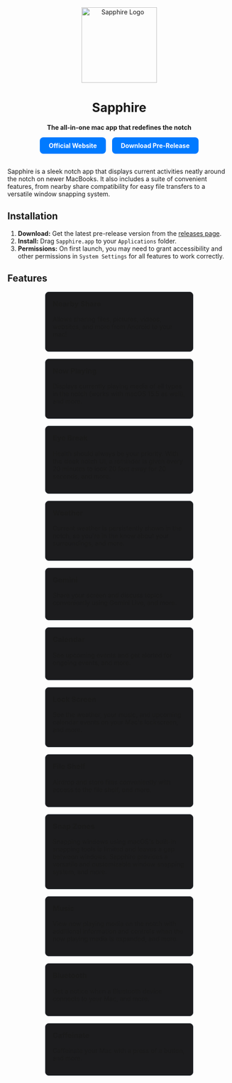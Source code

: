 <div align="center">
  <img width="170" height="170" alt="Sapphire Logo" src="https://github.com/user-attachments/assets/b68ccfe0-2d8e-4eb6-bf23-1296caf6f924" />
  <h1>Sapphire</h1>
  <p><b>The all-in-one mac app that redefines the notch</b></p>
  <a href="https://cshariq.github.io/Sapphire-Website/" style="text-decoration: none; margin-right: 10px;">
    <div style="background-color: #007aff; color: white; padding: 10px 20px; border-radius: 8px; display: inline-block; font-weight: bold;">
      Official Website
    </div>
  </a>
  <a href="https://github.com/cshariq/Sapphire/releases/tag/Release" style="text-decoration: none;">
    <div style="background-color: #007aff; color: white; padding: 10px 20px; border-radius: 8px; display: inline-block; font-weight: bold;">
      Download Pre-Release
    </div>
  </a>
</div>

<br>

Sapphire is a sleek notch app that displays current activities neatly around the notch on newer MacBooks. It also includes a suite of convenient features, from nearby share compatibility for easy file transfers to a versatile window snapping system.

## Installation

1.  **Download:** Get the latest pre-release version from the [releases page](https://github.com/cshariq/Sapphire/releases/tag/Release).
2.  **Install:** Drag `Sapphire.app` to your `Applications` folder.
3.  **Permissions:** On first launch, you may need to grant accessibility and other permissions in `System Settings` for all features to work correctly.

## Features

<div style="display: flex; flex-wrap: wrap; gap: 16px; justify-content: center;">

  <div style="border: 1px solid #30363d; border-radius: 8px; padding: 16px; width: 300px; background-color: #1c1c1e;">
    <h3 style="margin-top: 0;">Nearby Share</h3>
    <p>Allows sharing files, pictures, videos, websites, and more from Android to your mac!</p>
  </div>

  <div style="border: 1px solid #30363d; border-radius: 8px; padding: 16px; width: 300px; background-color: #1c1c1e;">
    <h3 style="margin-top: 0;">Now Playing</h3>
    <p>Displays currently playing media of all types in the notch (works with macOS 15.5 as well), and more.</p>
  </div>

  <div style="border: 1px solid #30363d; border-radius: 8px; padding: 16px; width: 300px; background-color: #1c1c1e;">
    <h3 style="margin-top: 0;">Eye Break</h3>
    <p>Health should always be your priority. With the sleek notch UI, a reminder is given every 20 minutes to look 20 feet away for 20 seconds, and more.</p>
  </div>

  <div style="border: 1px solid #30363d; border-radius: 8px; padding: 16px; width: 300px; background-color: #1c1c1e;">
    <h3 style="margin-top: 0;">Weather</h3>
    <p>Current weather is persistently shown in the notch, so you're in the know about your surroundings, and more.</p>
  </div>

  <div style="border: 1px solid #30363d; border-radius: 8px; padding: 16px; width: 300px; background-color: #1c1c1e;">
    <h3 style="margin-top: 0;">Gemini</h3>
    <p>Share your screen and discuss topics conveniently using Gemini Live, and more.</p>
  </div>

  <div style="border: 1px solid #30363d; border-radius: 8px; padding: 16px; width: 300px; background-color: #1c1c1e;">
    <h3 style="margin-top: 0;">Calendar</h3>
    <p>See upcoming events and get alerted for ongoing events, and more.</p>
  </div>

  <div style="border: 1px solid #30363d; border-radius: 8px; padding: 16px; width: 300px; background-color: #1c1c1e;">
    <h3 style="margin-top: 0;">Lock Screen</h3>
    <p>See the weather, your music, and upcoming calendar events on your Mac's lockscreen, and more.</p>
  </div>

  <div style="border: 1px solid #30363d; border-radius: 8px; padding: 16px; width: 300px; background-color: #1c1c1e;">
    <h3 style="margin-top: 0;">File Shelf</h3>
    <p>Airdrop and store files conveniently with access to the file shelf, and more.</p>
  </div>

  <div style="border: 1px solid #30363d; border-radius: 8px; padding: 16px; width: 300px; background-color: #1c1c1e;">
    <h3 style="margin-top: 0;">Snap Zones</h3>
    <p>Snapping windows using macOS's built-in snapping tools is limited and leaves a gap between windows. Sapphire provides a versatile and customizable window snapping system, and more.</p>
  </div>

  <div style="border: 1px solid #30363d; border-radius: 8px; padding: 16px; width: 300px; background-color: #1c1c1e;">
    <h3 style="margin-top: 0;">Music</h3>
    <p>View now playing media on the notch with additional information and controls when the now playing media is expanded, and more.</p>
  </div>

  <div style="border: 1px solid #30363d; border-radius: 8px; padding: 16px; width: 300px; background-color: #1c1c1e;">
    <h3 style="margin-top: 0;">Bluetooth</h3>
    <p>Get a notice when a Bluetooth device connects to your Mac, and more.</p>
  </div>

  <div style="border: 1px solid #30363d; border-radius: 8px; padding: 16px; width: 300px; background-color: #1c1c1e;">
    <h3 style="margin-top: 0;">Caffeinate</h3>
    <p>Caffeinate your Mac with a press of a button, and more.</p>
  </div>

</div>
